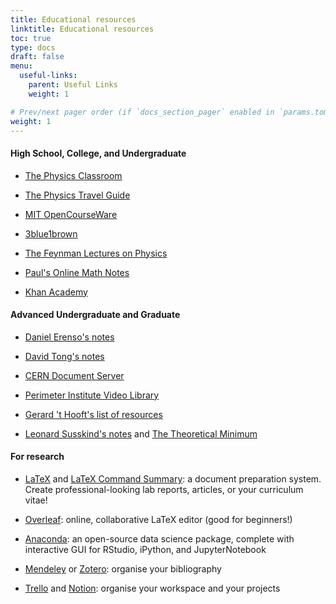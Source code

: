 ```yaml
---
title: Educational resources
linktitle: Educational resources
toc: true
type: docs
draft: false
menu:
  useful-links:
    parent: Useful Links
    weight: 1

# Prev/next pager order (if `docs_section_pager` enabled in `params.toml`)
weight: 1
---
```


<h4 id="high-school">High School, College, and Undergraduate</h4>

 - [The Physics Classroom](https://www.physicsclassroom.com/class)
 
 - [The Physics Travel Guide](https://physicstravelguide.com/)
 
 - [MIT OpenCourseWare](https://ocw.mit.edu/index.htm)
 
 - [3blue1brown](https://www.3blue1brown.com/)
 
 - [The Feynman Lectures on Physics](https://www.feynmanlectures.caltech.edu/)
 
 - [Paul's Online Math Notes](http://tutorial.math.lamar.edu/)
 
 - [Khan Academy](https://www.khanacademy.org/)

<h4 id="high-school">Advanced Undergraduate and Graduate</h4>

 - [Daniel Erenso's notes](https://www.mtsu.edu/faculty/derenso/)
 
 - [David Tong's notes](http://www.damtp.cam.ac.uk/user/tong/teaching.html)
 
 - [CERN Document Server](https://cds.cern.ch/collection/Presentations%20%26%20Talks?ln=en)
 
 - [Perimeter Institute Video Library](https://www.perimeterinstitute.ca/video-library)
 
 - [Gerard 't Hooft's list of resources](http://www.staff.science.uu.nl/~gadda001/goodtheorist/index.html)
 
 - [Leonard Susskind's notes](http://newpackettech.com/Resources/Susskind/Susskind.htm) and [The Theoretical Minimum](http://theoreticalminimum.com/home)
 
<h4>For research</h4>

 - [LaTeX](https://www.latex-project.org/) and [LaTeX Command Summary](https://www.ntg.nl/doc/biemesderfer/ltxcrib.pdf): a document preparation system. Create professional-looking lab reports, articles, or your curriculum vitae!
 
 - [Overleaf](https://www.overleaf.com/): online, collaborative LaTeX editor (good for beginners!)
 
 - [Anaconda](https://www.anaconda.com/): an open-source data science package, complete with interactive GUI for RStudio, iPython, and JupyterNotebook
 
 - [Mendeley](https://www.mendeley.com/?interaction_required=true) or [Zotero](https://www.zotero.org/): organise your bibliography
 
 - [Trello](https://trello.com/) and [Notion](https://www.notion.so/): organise your workspace and your projects
